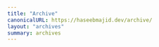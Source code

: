 ```yaml
---
title: "Archive"
canonicalURL: https://haseebmajid.dev/archive/
layout: "archives"
summary: archives
---
```

